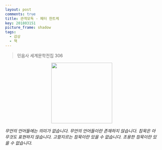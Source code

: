 ```yaml
---
layout: post
comments: true
title: 관객모독 - 페터 한트케
key: 201803151
picture_frame: shadow
tags:
  - 감상
  - 책
---
```


> 민음사 세계문학전집 306

<p style="text-align:center"><img src="https://raw.githubusercontent.com/q0115643/my_blog/master/images/book-cover/publikumsbeschimpfung.png" width="200" height="200" /></p>

*무언의 언어들에는 의미가 없습니다. 무언의 언어들이란 존재하지 않습니다. 침묵은 아무것도 표현하지 않습니다. 고함지르는 침묵이란 있을 수 없습니다. 조용한 침묵이란 있을 수 없습니다.*
